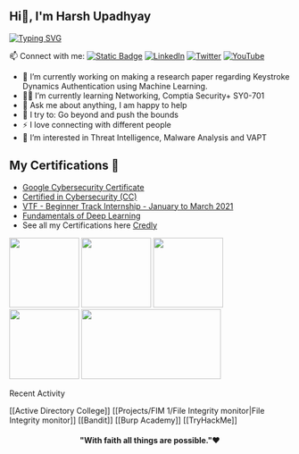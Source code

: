 
## Hi👋, I'm Harsh Upadhyay

[![Typing SVG](https://readme-typing-svg.herokuapp.com?font=neuropol&color=%234E14B8&size=24&lines=I'am+Harsh+Upadhyay;Cyber+Security+Enthusiast;Security+Researcher+)](https://git.io/typing-svg)

📫 Connect with me:
[![Static Badge](https://img.shields.io/badge/Portfolio-blue?style=for-the-badge)](https://digital-garden-nine-sage.vercel.app/) [![LinkedIn](https://img.shields.io/badge/linkedin-%230077B5.svg?&style=for-the-badge&logo=linkedin&logoColor=white)](https://www.linkedin.com/in/harsh-upadhyay-60741a121/) [![Twitter](https://img.shields.io/badge/twitter-%231DA1F2.svg?&style=for-the-badge&logo=twitter&logoColor=white)](https://twitter.com/Nine_Sage_) [![YouTube](https://img.shields.io/badge/youtube-%23FF0000.svg?&style=for-the-badge&logo=youtube&logoColor=white)](https://www.youtube.com/channel/UCAZrnRZS_-8nyNg76Hols6g)


- 🌱 I’m currently working on making a research paper regarding Keystroke Dynamics Authentication using Machine Learning.
- 👨‍💻 I’m currently learning Networking, Comptia Security+ SY0-701
- 💬 Ask me about anything, I am happy to help 
- 🧗 I try to: Go beyond and push the bounds
- ⚡ I love connecting with different people 
- 👀 I’m interested in Threat Intelligence, Malware Analysis and VAPT 




##  **My Certifications 🏅**
- [Google Cybersecurity Certificate](https://www.credly.com/badges/eec0a4ea-f722-4c82-aefb-5253879f87df/public_url)
- [Certified in Cybersecurity (CC)](https://www.credly.com/badges/ad0afbfb-002f-40ad-acf3-1b355b3ef122/public_url)
- [VTF - Beginner Track Internship - January to March 2021](https://www.credly.com/badges/df13b61f-9fad-4202-a22a-84265fd0ba5b/public_url)
- [Fundamentals of Deep Learning](https://courses.nvidia.com/certificates/3dfed7be585e4e6fb61d0a1cddc04426/)
- See all my Certifications here [Credly](https://www.credly.com/users/harsh-upadhyay.11bcb78d)

<p align="left">
  <img src="https://images.credly.com/size/340x340/images/0bf0f2da-a699-4c82-82e2-56dcf1f2e1c7/image.png" width="125" height="125">
  <img src="https://images.credly.com/size/340x340/images/2030e43f-8003-4d4b-9630-847add403c87/image.png" width="125" height="125">
  <img src="https://images.credly.com/size/340x340/images/ce57dcbf-0f02-4cda-9d59-7f9ca2bfc23c/VT_D2.png" width="125" height="125">
  <img src="http://media.arcx.io/images/products/CTI101.png" width="125" height="125">
  <img src="https://courses.nvidia.com/wp-content/themes/nvidia-ibl-web-theme/inc/images/nvidia-cert-logo.png" width="250" height="125">
</p>
Recent Activity

[[Active Directory College]]
[[Projects/FIM 1/File Integrity monitor|File Integrity monitor]]
[[Bandit]]
[[Burp Academy]]
[[TryHackMe]]


<div align="center">
    <h4 align="center">"With faith all things are possible."❤️</h4>
</div>

